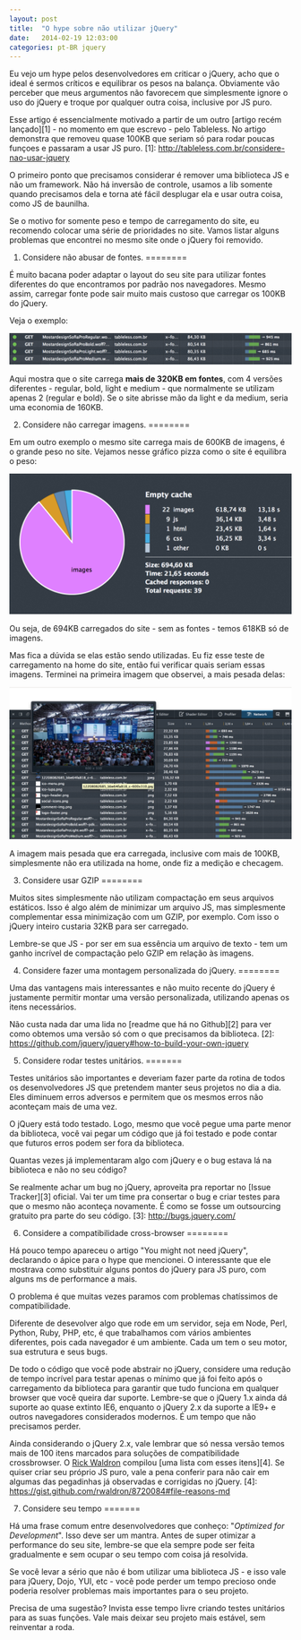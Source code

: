 ```yaml
---
layout: post
title:  "O hype sobre não utilizar jQuery"
date:   2014-02-19 12:03:00
categories: pt-BR jquery
---
```


Eu vejo um hype pelos desenvolvedores em criticar o jQuery, acho que o ideal é sermos críticos e equilibrar os pesos na balança. Obviamente vão perceber que meus argumentos não favorecem que simplesmente ignore o uso do jQuery e troque por qualquer outra coisa, inclusive por JS puro.

Esse artigo é essencialmente motivado a partir de um outro [artigo recém lançado][1] - no momento em que escrevo - pelo Tableless. No artigo demonstra que removeu quase 100KB que seriam só para rodar poucas funçoes e passaram a usar JS puro. 
[1]: http://tableless.com.br/considere-nao-usar-jquery

O primeiro ponto que precisamos considerar é remover uma biblioteca JS e não um framework. Não há inversão de controle, usamos a lib somente quando precisamos dela e torna até fácil desplugar ela e usar outra coisa, como JS de baunilha.

Se o motivo for somente peso e tempo de carregamento do site, eu recomendo colocar uma série de prioridades no site. Vamos listar alguns problemas que encontrei no mesmo site onde o jQuery foi removido.

1. Considere não abusar de fontes. 
========

É muito bacana poder adaptar o layout do seu site para utilizar fontes diferentes do que encontramos por padrão nos navegadores. Mesmo assim, carregar fonte pode sair muito mais custoso que carregar os 100KB do jQuery.

Veja o exemplo:

[![Fontes](/images/tableless-fontes.png)](/images/tableless-fontes.png)

Aqui mostra que o site carrega **mais de 320KB em fontes**, com 4 versões diferentes - regular, bold, light e medium - que normalmente se utilizam apenas 2 (regular e bold). Se o site abrisse mão da light e da medium, seria uma economia de 160KB.

2. Considere não carregar imagens.
========

Em um outro exemplo o mesmo site carrega mais de 600KB de imagens, é o grande peso no site. Vejamos nesse gráfico pizza como o site é equilibra o peso:

[![Gráfico pizza](/images/tableless-pizza.png)](/images/tableless-pizza.png)

Ou seja, de 694KB carregados do site - sem as fontes - temos 618KB só de imagens.

Mas fica a dúvida se elas estão sendo utilizadas. Eu fiz esse teste de carregamento na home do site, então fui verificar quais seriam essas imagens. Terminei na primeira imagem que observei, a mais pesada delas:

[![Fontes](/images/tableless-imagens.png)](/images/tableless-imagens.png)

A imagem mais pesada que era carregada, inclusive com mais de 100KB, simplesmente não era utilizada na home, onde fiz a medição e checagem.

3. Considere usar GZIP
========

Muitos sites simplesmente não utilizam compactação em seus arquivos estáticos. Isso é algo além de minimizar um arquivo JS, mas simplesmente complementar essa minimização com um GZIP, por exemplo. Com isso o jQuery inteiro custaria 32KB para ser carregado.

Lembre-se que JS - por ser em sua essência um arquivo de texto - tem um ganho incrível de compactação pelo GZIP em relação às imagens.

4. Considere fazer uma montagem personalizada do jQuery.
========

Uma das vantagens mais interessantes e não muito recente do jQuery é justamente permitir montar uma versão personalizada, utilizando apenas os itens necessários.

Não custa nada dar uma lida no [readme que há no Github][2] para ver como obtemos uma versão só com o que precisamos da biblioteca.
[2]: https://github.com/jquery/jquery#how-to-build-your-own-jquery

5. Considere rodar testes unitários.
=======

Testes unitários são importantes e deveriam fazer parte da rotina de todos os desenvolvedores JS que pretendem manter seus projetos no dia a dia. Eles diminuem erros adversos e permitem que os mesmos erros não aconteçam mais de uma vez. 

O jQuery está todo testado. Logo, mesmo que você pegue uma parte menor da biblioteca, você vai pegar um código que já foi testado e pode contar que futuros erros podem ser fora da biblioteca.

Quantas vezes já implementaram algo com jQuery e o bug estava lá na biblioteca e não no seu código? 

Se realmente achar um bug no jQuery, aproveita pra reportar no [Issue Tracker][3] oficial. Vai ter um time pra consertar o bug e criar testes para que o mesmo não aconteça novamente. É como se fosse um outsourcing gratuito pra parte do seu código.
[3]: http://bugs.jquery.com/

6. Considere a compatibilidade cross-browser
========

Há pouco tempo apareceu o artigo "You might not need jQuery", declarando o ápice para o hype que mencionei. O interessante que ele mostrava como substituir alguns pontos do jQuery para JS puro, com alguns ms de performance a mais.

O problema é que muitas vezes paramos com problemas chatíssimos de compatibilidade.

Diferente de desevolver algo que rode em um servidor, seja em Node, Perl, Python, Ruby, PHP, etc, é que trabalhamos com vários ambientes diferentes, pois cada navegador é um ambiente. Cada um tem o seu motor, sua estrutura e seus bugs.

De todo o código que você pode abstrair no jQuery, considere uma redução de tempo incrível para testar apenas o mínimo que já foi feito após o carregamento da biblioteca para garantir que tudo funciona em qualquer browser que você queira dar suporte. Lembre-se que o jQuery 1.x ainda dá suporte ao quase extinto IE6, enquanto o jQuery 2.x da suporte a IE9+ e outros navegadores considerados modernos. É um tempo que não precisamos perder.

Ainda considerando o jQuery 2.x, vale lembrar que só nessa versão temos mais de 100 itens marcados para soluções de compatibilidade crossbrowser. O [Rick Waldron](https://twitter.com/rwaldron) compilou [uma lista com esses itens][4]. Se quiser criar seu próprio JS puro, vale a pena conferir para não cair em algumas das pegadinhas já observadas e corrigidas no jQuery.
[4]: https://gist.github.com/rwaldron/8720084#file-reasons-md


7. Considere seu tempo
=======

Há uma frase comum entre desenvolvedores que conheço: "*Optimized for Development*". Isso deve ser um mantra. Antes de super otimizar a performance do seu site, lembre-se que ela sempre pode ser feita gradualmente e sem ocupar o seu tempo com coisa já resolvida.

Se você levar a sério que não é bom utilizar uma biblioteca JS - e isso vale para jQuery, Dojo, YUI, etc - você pode perder um tempo precioso onde poderia resolver problemas mais importantes para o seu projeto.

Precisa de uma sugestão? Invista esse tempo livre criando testes unitários para as suas funções. Vale mais deixar seu projeto mais estável, sem reinventar a roda.